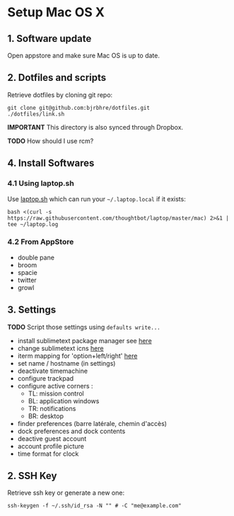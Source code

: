 # Setup Mac OS X

## 1. Software update
Open appstore and make sure Mac OS is up to date.
 
## 2. Dotfiles and scripts
Retrieve dotfiles by cloning git repo:

```
git clone git@github.com:bjrbhre/dotfiles.git
./dotfiles/link.sh
```

**IMPORTANT** This directory is also synced through Dropbox.

**TODO** How should I use rcm?

## 4. Install Softwares

### 4.1 Using laptop.sh

Use [laptop.sh](https://github.com/thoughtbot/laptop) which can run your `~/.laptop.local` if it exists:

```
bash <(curl -s https://raw.githubusercontent.com/thoughtbot/laptop/master/mac) 2>&1 | tee ~/laptop.log
```

### 4.2 From AppStore

+ double pane
+ broom
+ spacie
+ twitter
+ growl


## 3. Settings
**TODO** Script those settings using `defaults write...`

+ install sublimetext package manager see [here](https://sublime.wbond.net/installation)
+ change sublimetext icns [here](http://code.tutsplus.com/tutorials/sublime-text-2-tips-and-tricks-updated--net-21519)
+ iterm mapping for 'option+left/right' [here](https://coderwall.com/p/h6yfda)
+ set name / hostname (in settings)
+ deactivate timemachine
+ configure trackpad
+ configure active corners :
  + TL: mission control
  + BL: application windows
  + TR: notifications
  + BR: desktop
+ finder preferences (barre latérale, chemin d'accès)
+ dock preferences and dock contents
+ deactive guest account
+ account profile picture
+ time format for clock

## 2. SSH Key
Retrieve ssh key or generate a new one:

```
ssh-keygen -f ~/.ssh/id_rsa -N "" # -C "me@example.com"
```
